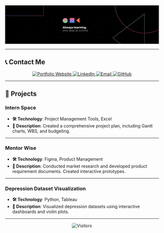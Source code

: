 <p align="center">
  <img src="assets/Banner.png" alt="Hero Image" style="max-width:100%; height:auto;">
</p>

---

## 📞 **Contact Me**

<p align="center">
  <a href="https://rakshitvahi.github.io/portfolio-website/" target="_blank">
    <img src="https://img.shields.io/badge/Portfolio-Visit%20My%20Website-orange?style=for-the-badge&logo=google-chrome" alt="Portfolio Website">
  </a>
  <a href="https://linkedin.com/in/rakshit-vahi" target="_blank">
    <img src="https://img.shields.io/badge/LinkedIn-Connect-blue?style=for-the-badge&logo=linkedin" alt="LinkedIn">
  </a>
  <a href="mailto:vahi.r@northeastern.edu" target="_blank">
    <img src="https://img.shields.io/badge/Email-Say%20Hi!-red?style=for-the-badge&logo=gmail" alt="Email">
  </a>
  <a href="https://github.com/RakshitVahi" target="_blank">
    <img src="https://img.shields.io/badge/GitHub-Visit%20My%20Repos-black?style=for-the-badge&logo=github" alt="GitHub">
  </a>
</p>

---

## 🚀 **Projects**

### **Intern Space**
- **🛠️ Technology**: Project Management Tools, Excel  
- **📖 Description**: Created a comprehensive project plan, including Gantt charts, WBS, and budgeting.  
<!--- **🔗 [Repository Link](https://github.com/RakshitVahi/InternSpace)** -->

---

### **Mentor Wise**
- **🛠️ Technology**: Figma, Product Management  
- **📖 Description**: Conducted market research and developed product requirement documents. Created interactive prototypes.  
<!-- - **🔗 [Repository Link](https://github.com/RakshitVahi/MentorWise)**  -->

---

### **Depression Dataset Visualization**
- **🛠️ Technology**: Python, Tableau  
- **📖 Description**: Visualized depression datasets using interactive dashboards and violin plots.  
<!-- - **🔗 [Repository Link](https://github.com/RakshitVahi/DepressionVisualization)**  -->

---

<p align="center">
  <img src="https://visitor-badge.laobi.icu/badge?page_id=RakshitVahi" alt="Visitors">
</p>
